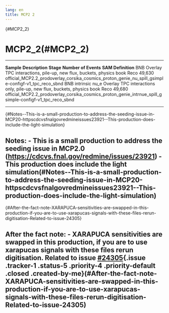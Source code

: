 ```yaml
---
lang: en
title: MCP2 2
---
```


{#MCP2_2}

MCP2\_2(#MCP2_2)
=================================

  ----------------------------- ----------------------------------------------------------------- ----------- ---------------------- ---------------------------------------------------------------------------------------------------------------------
  **Sample**                    **Description**                                                   **Stage**   **Number of Events**   **SAM Definition**
  BNB Overlay                   TPC interactions, pile-up, new flux, buckets, physics book        Reco        49,630                 official\_MCP2.2\_prodoverlay\_corsika\_cosmics\_proton\_genie\_nu\_spill\_gsimple-configf-v1\_tpc\_reco\_sbnd
  BNB intrinsic nu\_e Overlay   TPC interactions only, pile-up, new flux, buckets, physics book   Reco        49,680                 official\_MCP2.2\_prodoverlay\_corsika\_cosmics\_proton\_genie\_intrnue\_spill\_gsimple-configf-v1\_tpc\_reco\_sbnd
  ----------------------------- ----------------------------------------------------------------- ----------- ---------------------- ---------------------------------------------------------------------------------------------------------------------

{#Notes--This-is-a-small-production-to-address-the-seeding-issue-in-MCP20-httpscdcvsfnalgovredmineissues23921--This-production-does-include-the-light-simulation}

Notes: - This is a small production to address the seeding issue in MCP2.0 (<https://cdcvs.fnal.gov/redmine/issues/23921>) - This production does include the light simulation(#Notes--This-is-a-small-production-to-address-the-seeding-issue-in-MCP20-httpscdcvsfnalgovredmineissues23921--This-production-does-include-the-light-simulation)
----------------------------------------------------------------------------------------------------------------------------------------------------------------------------------------------------------------------------------------------------------------------------------------------------------------------------------------------------------------

{#After-the-fact-note-XARAPUCA-sensitivities-are-swapped-in-this-production-if-you-are-to-use-xarapucas-signals-with-these-files-rerun-digitisation-Related-to-issue-24305}

After the fact note: - XARAPUCA sensitivities are swapped in this production, if you are to use xarapucas signals with these files rerun digitisation. Related to issue [\#24305](/redmine/issues/24305 "Bug: Flipped XARAPUCA sensitivities (Closed)"){.issue .tracker-1 .status-5 .priority-4 .priority-default .closed .created-by-me}(#After-the-fact-note-XARAPUCA-sensitivities-are-swapped-in-this-production-if-you-are-to-use-xarapucas-signals-with-these-files-rerun-digitisation-Related-to-issue-24305)
-------------------------------------------------------------------------------------------------------------------------------------------------------------------------------------------------------------------------------------------------------------------------------------------------------------------------------------------------------------------------------------------------------------------------------------------------------------------------------------------------------------------------------------
